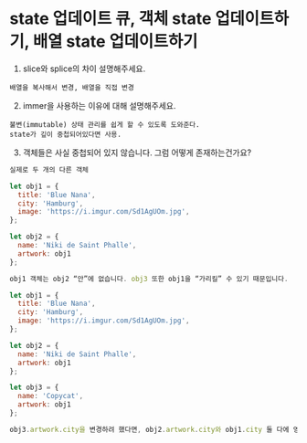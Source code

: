 # state 업데이트 큐, 객체 state 업데이트하기, 배열 state 업데이트하기

1. slice와 splice의 차이 설명해주세요.

```
배열을 복사해서 변경, 배열을 직접 변경
```

2. immer을 사용하는 이유에 대해 설명해주세요.

```
불변(immutable) 상태 관리를 쉽게 할 수 있도록 도와준다.
state가 깊이 중첩되어있다면 사용.
```

3. 객체들은 사실 중첩되어 있지 않습니다. 그럼 어떻게 존재하는건가요?

```js
실제로 두 개의 다른 객체

let obj1 = {
  title: 'Blue Nana',
  city: 'Hamburg',
  image: 'https://i.imgur.com/Sd1AgUOm.jpg',
};

let obj2 = {
  name: 'Niki de Saint Phalle',
  artwork: obj1
};

obj1 객체는 obj2 “안”에 없습니다. obj3 또한 obj1을 “가리킬” 수 있기 때문입니다.

let obj1 = {
  title: 'Blue Nana',
  city: 'Hamburg',
  image: 'https://i.imgur.com/Sd1AgUOm.jpg',
};

let obj2 = {
  name: 'Niki de Saint Phalle',
  artwork: obj1
};

let obj3 = {
  name: 'Copycat',
  artwork: obj1
};

obj3.artwork.city을 변경하려 했다면, obj2.artwork.city와 obj1.city 둘 다에 영향을 미칠 것입니다. 이는 obj3.artwork, obj2.artwork와 obj1이 같은 객체이기 때문입니다. 객체를 “중첩된” 것으로 생각하면 이해하기 어려울 수 있습니다. 그것들은 프로퍼티를 통해 서로를 “가리키는” 각각의 객체들입니다.
```
